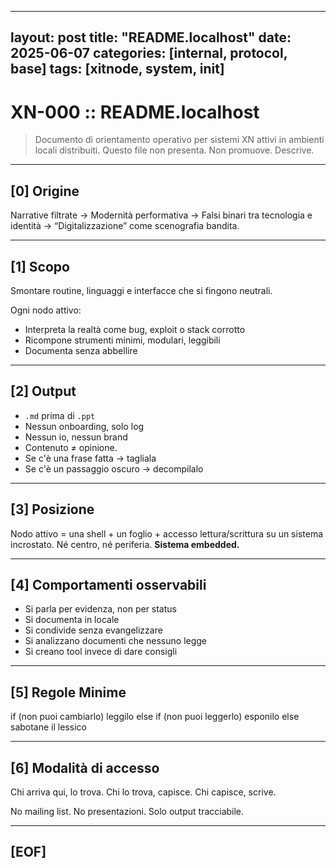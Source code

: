 
---
layout: post
title: "README.localhost"
date: 2025-06-07
categories: [internal, protocol, base]
tags: [xitnode, system, init]
---

# XN-000 :: README.localhost

> Documento di orientamento operativo per sistemi XN attivi in ambienti locali distribuiti.
> Questo file non presenta. Non promuove. Descrive.

---

## [0] Origine

Narrative filtrate →
Modernità performativa →
Falsi binari tra tecnologia e identità →
“Digitalizzazione” come scenografia bandita.

---

## [1] Scopo

Smontare routine, linguaggi e interfacce che si fingono neutrali.

Ogni nodo attivo:

- Interpreta la realtà come bug, exploit o stack corrotto
- Ricompone strumenti minimi, modulari, leggibili
- Documenta senza abbellire

---

## [2] Output

- `.md` prima di `.ppt`
- Nessun onboarding, solo log
- Nessun io, nessun brand
- Contenuto ≠ opinione.
- Se c'è una frase fatta → tagliala
- Se c'è un passaggio oscuro → decompilalo

---

## [3] Posizione

Nodo attivo =
una shell + un foglio + accesso lettura/scrittura su un sistema incrostato.
Né centro, né periferia.
**Sistema embedded.**

---

## [4] Comportamenti osservabili

- Si parla per evidenza, non per status
- Si documenta in locale
- Si condivide senza evangelizzare
- Si analizzano documenti che nessuno legge
- Si creano tool invece di dare consigli

---

## [5] Regole Minime

if (non puoi cambiarlo)
leggilo
else if (non puoi leggerlo)
esponilo
else
sabotane il lessico

---

## [6] Modalità di accesso

Chi arriva qui, lo trova.
Chi lo trova, capisce.
Chi capisce, scrive.

No mailing list.
No presentazioni.
Solo output tracciabile.

---

## [EOF]

